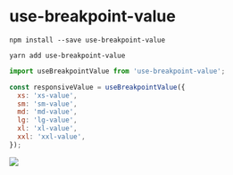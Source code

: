 # use-breakpoint-value

`npm install --save use-breakpoint-value`

`yarn add use-breakpoint-value`


```js
import useBreakpointValue from 'use-breakpoint-value';

const responsiveValue = useBreakpointValue({
  xs: 'xs-value',
  sm: 'sm-value',
  md: 'md-value',
  lg: 'lg-value',
  xl: 'xl-value',
  xxl: 'xxl-value',
});

```

![](./images/demo.gif)
